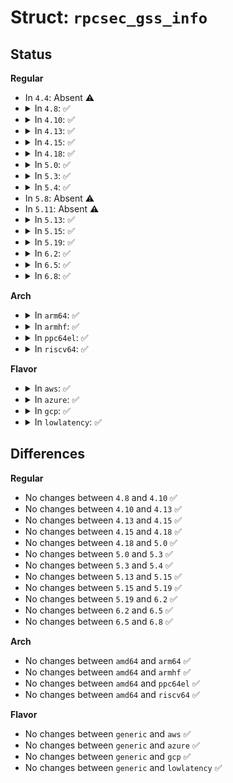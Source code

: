 # Struct: <code>rpcsec_gss_info</code>

## Status
<b>Regular</b>
<ul>
<li>
In <code>4.4</code>: Absent ⚠️
</li>
<li>
<details>
<summary>In <code>4.8</code>: ✅</summary>

```c
struct rpcsec_gss_info {
    struct rpcsec_gss_oid oid;
    u32 qop;
    u32 service;
};
```
</details>
</li>
<li>
<details>
<summary>In <code>4.10</code>: ✅</summary>

```c
struct rpcsec_gss_info {
    struct rpcsec_gss_oid oid;
    u32 qop;
    u32 service;
};
```
</details>
</li>
<li>
<details>
<summary>In <code>4.13</code>: ✅</summary>

```c
struct rpcsec_gss_info {
    struct rpcsec_gss_oid oid;
    u32 qop;
    u32 service;
};
```
</details>
</li>
<li>
<details>
<summary>In <code>4.15</code>: ✅</summary>

```c
struct rpcsec_gss_info {
    struct rpcsec_gss_oid oid;
    u32 qop;
    u32 service;
};
```
</details>
</li>
<li>
<details>
<summary>In <code>4.18</code>: ✅</summary>

```c
struct rpcsec_gss_info {
    struct rpcsec_gss_oid oid;
    u32 qop;
    u32 service;
};
```
</details>
</li>
<li>
<details>
<summary>In <code>5.0</code>: ✅</summary>

```c
struct rpcsec_gss_info {
    struct rpcsec_gss_oid oid;
    u32 qop;
    u32 service;
};
```
</details>
</li>
<li>
<details>
<summary>In <code>5.3</code>: ✅</summary>

```c
struct rpcsec_gss_info {
    struct rpcsec_gss_oid oid;
    u32 qop;
    u32 service;
};
```
</details>
</li>
<li>
<details>
<summary>In <code>5.4</code>: ✅</summary>

```c
struct rpcsec_gss_info {
    struct rpcsec_gss_oid oid;
    u32 qop;
    u32 service;
};
```
</details>
</li>
<li>
In <code>5.8</code>: Absent ⚠️
</li>
<li>
In <code>5.11</code>: Absent ⚠️
</li>
<li>
<details>
<summary>In <code>5.13</code>: ✅</summary>

```c
struct rpcsec_gss_info {
    struct rpcsec_gss_oid oid;
    u32 qop;
    u32 service;
};
```
</details>
</li>
<li>
<details>
<summary>In <code>5.15</code>: ✅</summary>

```c
struct rpcsec_gss_info {
    struct rpcsec_gss_oid oid;
    u32 qop;
    u32 service;
};
```
</details>
</li>
<li>
<details>
<summary>In <code>5.19</code>: ✅</summary>

```c
struct rpcsec_gss_info {
    struct rpcsec_gss_oid oid;
    u32 qop;
    u32 service;
};
```
</details>
</li>
<li>
<details>
<summary>In <code>6.2</code>: ✅</summary>

```c
struct rpcsec_gss_info {
    struct rpcsec_gss_oid oid;
    u32 qop;
    u32 service;
};
```
</details>
</li>
<li>
<details>
<summary>In <code>6.5</code>: ✅</summary>

```c
struct rpcsec_gss_info {
    struct rpcsec_gss_oid oid;
    u32 qop;
    u32 service;
};
```
</details>
</li>
<li>
<details>
<summary>In <code>6.8</code>: ✅</summary>

```c
struct rpcsec_gss_info {
    struct rpcsec_gss_oid oid;
    u32 qop;
    u32 service;
};
```
</details>
</li>
</ul>
<b>Arch</b>
<ul>
<li>
<details>
<summary>In <code>arm64</code>: ✅</summary>

```c
struct rpcsec_gss_info {
    struct rpcsec_gss_oid oid;
    u32 qop;
    u32 service;
};
```
</details>
</li>
<li>
<details>
<summary>In <code>armhf</code>: ✅</summary>

```c
struct rpcsec_gss_info {
    struct rpcsec_gss_oid oid;
    u32 qop;
    u32 service;
};
```
</details>
</li>
<li>
<details>
<summary>In <code>ppc64el</code>: ✅</summary>

```c
struct rpcsec_gss_info {
    struct rpcsec_gss_oid oid;
    u32 qop;
    u32 service;
};
```
</details>
</li>
<li>
<details>
<summary>In <code>riscv64</code>: ✅</summary>

```c
struct rpcsec_gss_info {
    struct rpcsec_gss_oid oid;
    u32 qop;
    u32 service;
};
```
</details>
</li>
</ul>
<b>Flavor</b>
<ul>
<li>
<details>
<summary>In <code>aws</code>: ✅</summary>

```c
struct rpcsec_gss_info {
    struct rpcsec_gss_oid oid;
    u32 qop;
    u32 service;
};
```
</details>
</li>
<li>
<details>
<summary>In <code>azure</code>: ✅</summary>

```c
struct rpcsec_gss_info {
    struct rpcsec_gss_oid oid;
    u32 qop;
    u32 service;
};
```
</details>
</li>
<li>
<details>
<summary>In <code>gcp</code>: ✅</summary>

```c
struct rpcsec_gss_info {
    struct rpcsec_gss_oid oid;
    u32 qop;
    u32 service;
};
```
</details>
</li>
<li>
<details>
<summary>In <code>lowlatency</code>: ✅</summary>

```c
struct rpcsec_gss_info {
    struct rpcsec_gss_oid oid;
    u32 qop;
    u32 service;
};
```
</details>
</li>
</ul>

## Differences
<b>Regular</b>
<ul>
<li>
No changes between <code>4.8</code> and <code>4.10</code> ✅
</li>
<li>
No changes between <code>4.10</code> and <code>4.13</code> ✅
</li>
<li>
No changes between <code>4.13</code> and <code>4.15</code> ✅
</li>
<li>
No changes between <code>4.15</code> and <code>4.18</code> ✅
</li>
<li>
No changes between <code>4.18</code> and <code>5.0</code> ✅
</li>
<li>
No changes between <code>5.0</code> and <code>5.3</code> ✅
</li>
<li>
No changes between <code>5.3</code> and <code>5.4</code> ✅
</li>
<li>
No changes between <code>5.13</code> and <code>5.15</code> ✅
</li>
<li>
No changes between <code>5.15</code> and <code>5.19</code> ✅
</li>
<li>
No changes between <code>5.19</code> and <code>6.2</code> ✅
</li>
<li>
No changes between <code>6.2</code> and <code>6.5</code> ✅
</li>
<li>
No changes between <code>6.5</code> and <code>6.8</code> ✅
</li>
</ul>
<b>Arch</b>
<ul>
<li>
No changes between <code>amd64</code> and <code>arm64</code> ✅
</li>
<li>
No changes between <code>amd64</code> and <code>armhf</code> ✅
</li>
<li>
No changes between <code>amd64</code> and <code>ppc64el</code> ✅
</li>
<li>
No changes between <code>amd64</code> and <code>riscv64</code> ✅
</li>
</ul>
<b>Flavor</b>
<ul>
<li>
No changes between <code>generic</code> and <code>aws</code> ✅
</li>
<li>
No changes between <code>generic</code> and <code>azure</code> ✅
</li>
<li>
No changes between <code>generic</code> and <code>gcp</code> ✅
</li>
<li>
No changes between <code>generic</code> and <code>lowlatency</code> ✅
</li>
</ul>
